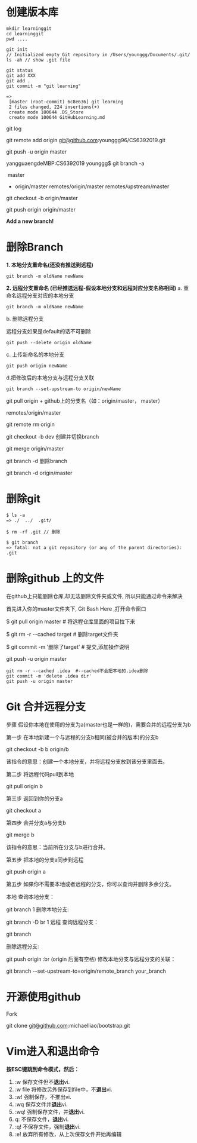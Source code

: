 # 创建版本库

```
mkdir learninggit
cd learninggit
pwd ....
```

```
git init
// Initialized empty Git repository in /Users/younggg/Documents/.git/
ls -ah // show .git file
```

```
git status
git add XXX
git add .
git commit -m "git learning"

=>
 [master (root-commit) 6c8e636] git learning
 2 files changed, 224 insertions(+)
 create mode 100644 .DS_Store
 create mode 100644 GitHubLearning.md
```



git log 

git remote add origin git@github.com:younggg96/CS6392019.git

git push -u origin master

yangguaengdeMBP:CS6392019 younggg$ git branch -a 

​       master

* origin/master
	remotes/origin/master
	remotes/upstream/master

git checkout -b origin/master

git push origin origin/master



**Add a new branch!**



# 删除Branch

**1. 本地分支重命名(还没有推送到远程)**

```
git branch -m oldName newName
```

**2. 远程分支重命名 (已经推送远程-假设本地分支和远程对应分支名称相同)**
 a. 重命名远程分支对应的本地分支

```
git branch -m oldName newName
```

b. 删除远程分支

远程分支如果是default的话不可删除

```
git push --delete origin oldName
```

c. 上传新命名的本地分支

```
git push origin newName
```

d.把修改后的本地分支与远程分支关联

```
git branch --set-upstream-to origin/newName
```

git pull origin + github上的分支名（如：origin/master， master）



remotes/origin/master

git remote rm origin

git checkout -b dev 创建并切换branch

git merge origin/master

git branch -d 删除branch

git branch -d origin/master



# 删除git

```
$ ls -a
=> ./  ../  .git/

$ rm -rf .git // 删除

$ git branch
=> fatal: not a git repository (or any of the parent directories): .git
```





# 删除github 上的文件

在github上只能删除仓库,却无法删除文件夹或文件, 所以只能通过命令来解决



首先进入你的master文件夹下, Git Bash Here ,打开命令窗口

$ git pull origin master                    # 将远程仓库里面的项目拉下来

$ git rm -r --cached target              # 删除target文件夹

$ git commit -m '删除了target'        # 提交,添加操作说明

git push -u origin master

```text
git rm -r --cached .idea  #--cached不会把本地的.idea删除
git commit -m 'delete .idea dir'
git push -u origin master
```



# Git 合并远程分支

步骤
假设你本地在使用的分支为a(master也是一样的)，需要合并的远程分支为b

第一步
在本地新建一个与远程的分支b相同(被合并的版本)的分支b

git checkout -b b origin/b

该指令的意思：创建一个本地分支，并将远程分支放到该分支里面去。

第二步
将远程代码pull到本地

git pull origin b


第三步
返回到你的分支a

git checkout a

第四步
合并分支a与分支b

git merge b

该指令的意思：当前所在分支与b进行合并。

第五步
把本地的分支a同步到远程

git push origin a

第五步
如果你不需要本地或者远程的分支，你可以查询并删除多余分支。

本地
查询本地分支：

git branch
1
删除本地分支:

git branch -D br
1
远程
查询远程分支：

git branch

删除远程分支:

git push origin :br  (origin 后面有空格)
修改本地分支与远程分支的关联：

git branch --set-upstream-to=origin/remote_branch  your_branch



# 开源使用github

Fork 

git clone git@github.com:michaelliao/bootstrap.git





# Vim进入和退出命令

**按ESC键跳到命令模式，然后：**

1. :w 保存文件但不**退出**vi.
2. :w file 将修改另外保存到file中，不**退出**vi.
3. :w! 强制保存，不推出vi.
4. :wq 保存文件并**退出**vi.
5. :wq! 强制保存文件，并**退出**vi.
6. q: 不保存文件，**退出**vi.
7. :q! 不保存文件，强制**退出**vi.
8. :e! 放弃所有修改，从上次保存文件开始再编辑